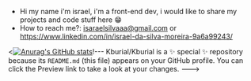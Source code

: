 - Hi my name i'm israel, i'm a front-end dev, i would like to share my projects and code stuff here 😁
- How to reach me?: isaraelsilvaaa@gmail.com or https://www.linkedin.com/in/israel-da-silva-moreira-9a6a99243/

<[![Anurag's GitHub stats](https://github-readme-stats.vercel.app/api?username=anuraghazra)](https://github.com/anuraghazra/github-readme-stats)!---
Kburial/Kburial is a ✨ special ✨ repository because its `README.md` (this file) appears on your GitHub profile.
You can click the Preview link to take a look at your changes.
--->
